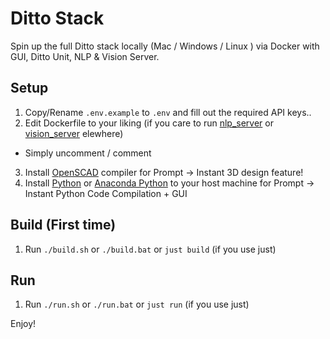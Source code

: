 # Ditto Stack
Spin up the full Ditto stack locally (Mac / Windows / Linux ) via Docker with GUI, Ditto Unit, NLP & Vision Server.

## Setup
1. Copy/Rename `.env.example` to `.env` and fill out the required API keys..
2. Edit Dockerfile to your liking (if you care to run [nlp_server](https://github.com/ditto-assistant/nlp_server) or [vision_server](https://github.com/ditto-assistant/vision_server) elewhere)
  - Simply uncomment / comment
3. Install [OpenSCAD](https://openscad.org/) compiler for Prompt -> Instant 3D design feature!
4. Install [Python](https://www.python.org/) or [Anaconda Python](https://www.anaconda.com/) to your host machine for Prompt -> Instant Python Code Compilation + GUI

## Build (First time)
1. Run `./build.sh` or `./build.bat` or `just build` (if you use just)

## Run
1. Run `./run.sh` or `./run.bat` or `just run` (if you use just)

Enjoy! 
